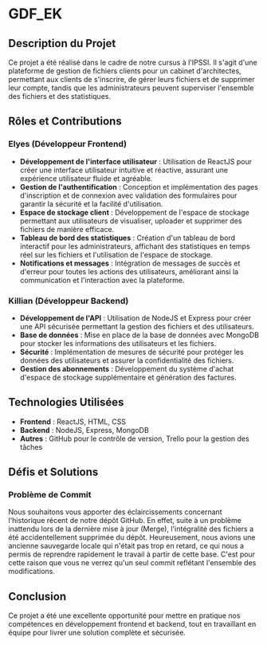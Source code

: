 # GDF_EK

## Description du Projet

Ce projet a été réalisé dans le cadre de notre cursus à l'IPSSI. Il s'agit d'une plateforme de gestion de fichiers clients pour un cabinet d'architectes, permettant aux clients de s'inscrire, de gérer leurs fichiers et de supprimer leur compte, tandis que les administrateurs peuvent superviser l'ensemble des fichiers et des statistiques.

## Rôles et Contributions

### Elyes (Développeur Frontend)

- **Développement de l'interface utilisateur** : Utilisation de ReactJS pour créer une interface utilisateur intuitive et réactive, assurant une expérience utilisateur fluide et agréable.
- **Gestion de l'authentification** : Conception et implémentation des pages d'inscription et de connexion avec validation des formulaires pour garantir la sécurité et la facilité d'utilisation.
- **Espace de stockage client** : Développement de l'espace de stockage permettant aux utilisateurs de visualiser, uploader et supprimer des fichiers de manière efficace.
- **Tableau de bord des statistiques** : Création d'un tableau de bord interactif pour les administrateurs, affichant des statistiques en temps réel sur les fichiers et l'utilisation de l'espace de stockage.
- **Notifications et messages** : Intégration de messages de succès et d'erreur pour toutes les actions des utilisateurs, améliorant ainsi la communication et l'interaction avec la plateforme.

### Killian (Développeur Backend)

- **Développement de l'API** : Utilisation de NodeJS et Express pour créer une API sécurisée permettant la gestion des fichiers et des utilisateurs.
- **Base de données** : Mise en place de la base de données avec MongoDB pour stocker les informations des utilisateurs et les fichiers.
- **Sécurité** : Implémentation de mesures de sécurité pour protéger les données des utilisateurs et assurer la confidentialité des fichiers.
- **Gestion des abonnements** : Développement du système d'achat d'espace de stockage supplémentaire et génération des factures.

## Technologies Utilisées

- **Frontend** : ReactJS, HTML, CSS
- **Backend** : NodeJS, Express, MongoDB
- **Autres** : GitHub pour le contrôle de version, Trello pour la gestion des tâches

## Défis et Solutions

### Problème de Commit

Nous souhaitons vous apporter des éclaircissements concernant l'historique récent de notre dépôt GitHub. En effet, suite à un problème inattendu lors de la dernière mise à jour (Merge), l'intégralité des fichiers a été accidentellement supprimée du dépôt. Heureusement, nous avions une ancienne sauvegarde locale qui n'était pas trop en retard, ce qui nous a permis de reprendre rapidement le travail à partir de cette base. C'est pour cette raison que vous ne verrez qu'un seul commit reflétant l'ensemble des modifications.

## Conclusion

Ce projet a été une excellente opportunité pour mettre en pratique nos compétences en développement frontend et backend, tout en travaillant en équipe pour livrer une solution complète et sécurisée.



